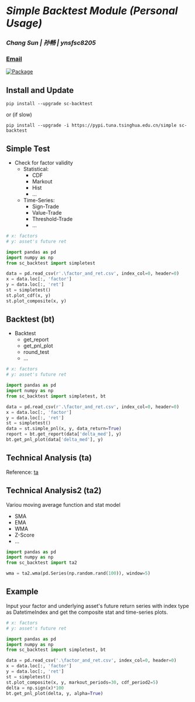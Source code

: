 # *Simple Backtest Module (Personal Usage)*

### *Chang Sun | 孙畅 | ynsfsc8205*
### [Email](ynsfsc@126.com)

[![Package](https://img.shields.io/pypi/v/sc-backtest.svg)](https://pypi.org/project/sc-backtest/)

## Install and Update
```
pip install --upgrade sc-backtest
```
or (if slow)
```
pip install --upgrade -i https://pypi.tuna.tsinghua.edu.cn/simple sc-backtest
```

## Simple Test
* Check for factor validity
   * Statistical:
      * CDF
      * Markout
      * Hist
      * ...
   * Time-Series:
      * Sign-Trade
      * Value-Trade
      * Threshold-Trade
      * ...	

``` python
# x: factors
# y: asset's future ret

import pandas as pd
import numpy as np
from sc_backtest import simpletest

data = pd.read_csv(r'.\factor_and_ret.csv', index_col=0, header=0)
x = data.loc[:, 'factor']
y = data.loc[:, 'ret']
st = simpletest()
st.plot_cdf(x, y)
st.plot_composite(x, y)
```

## Backtest (bt)
* Backtest
   * get_report
   * get_pnl_plot
   * round_test
   * ...

``` python
# x: factors
# y: asset's future ret

import pandas as pd
import numpy as np
from sc_backtest import simpletest, bt

data = pd.read_csv(r'.\factor_and_ret.csv', index_col=0, header=0)
x = data.loc[:, 'factor']
y = data.loc[:, 'ret']
st = simpletest()
data = st.simple_pnl(x, y, data_return=True)
report = bt.get_report(data['delta_med'], y)
bt.get_pnl_plot(data['delta_med'], y)
```

## Technical Analysis (ta)
Reference: [ta](https://technical-analysis-library-in-python.readthedocs.io/en/latest/index.html)

## Technical Analysis2 (ta2)
Variou moving average function and stat model
* SMA
* EMA
* WMA
* Z-Score
* ...
``` python
import pandas as pd
import numpy as np
from sc_backtest import ta2

wma = ta2.wma(pd.Series(np.random.rand(100)), window=5)
```


## Example
Input your factor and underlying asset's future return series with index type as DatetimeIndex and get the composite stat and time-series plots.
``` python
# x: factors
# y: asset's future ret

import pandas as pd
import numpy as np
from sc_backtest import simpletest, bt

data = pd.read_csv('.\factor_and_ret.csv', index_col=0, header=0)
x = data.loc[:, 'factor']
y = data.loc[:, 'ret']
st = simpletest()
st.plot_composite(x, y, markout_periods=30, cdf_period2=5)
delta = np.sign(x)*100
bt.get_pnl_plot(delta, y, alpha=True)
```
